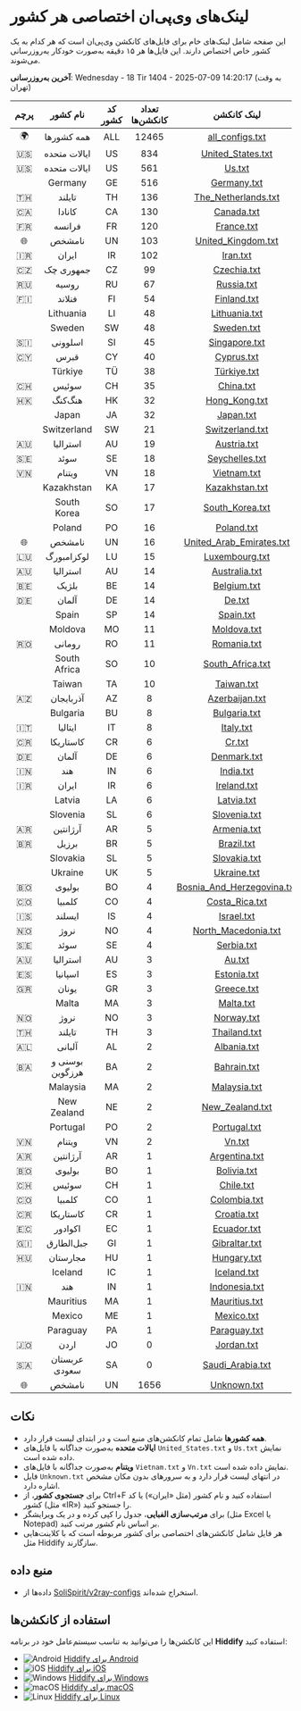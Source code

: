 # لینک‌های وی‌پی‌ان اختصاصی هر کشور

این صفحه شامل لینک‌های خام برای فایل‌های کانکشن وی‌پی‌ان است که هر کدام به یک کشور خاص اختصاص دارند. این فایل‌ها هر ۱۵ دقیقه به‌صورت خودکار به‌روزرسانی می‌شوند.

**آخرین به‌روزرسانی**: Wednesday - 18 Tir 1404 - 2025-07-09 14:20:17 (به وقت تهران)

| پرچم | نام کشور | کد کشور | تعداد کانکشن‌ها | لینک کانکشن |
|:----:|:--------:|:------:|:---------------:|:-----------:|
| 🌍 | همه کشورها | ALL | 12465 | [all_configs.txt](https://raw.githubusercontent.com/SoliSpirit/v2ray-configs/main/all_configs.txt) |
| 🇺🇸 | ایالات متحده | US | 834 | [United_States.txt](https://raw.githubusercontent.com/SoliSpirit/v2ray-configs/main/Countries/United_States.txt) |
| 🇺🇸 | ایالات متحده | US | 561 | [Us.txt](https://raw.githubusercontent.com/SoliSpirit/v2ray-configs/main/Countries/Us.txt) |
|  | Germany | GE | 516 | [Germany.txt](https://raw.githubusercontent.com/SoliSpirit/v2ray-configs/main/Countries/Germany.txt) |
| 🇹🇭 | تایلند | TH | 136 | [The_Netherlands.txt](https://raw.githubusercontent.com/SoliSpirit/v2ray-configs/main/Countries/The_Netherlands.txt) |
| 🇨🇦 | کانادا | CA | 130 | [Canada.txt](https://raw.githubusercontent.com/SoliSpirit/v2ray-configs/main/Countries/Canada.txt) |
| 🇫🇷 | فرانسه | FR | 120 | [France.txt](https://raw.githubusercontent.com/SoliSpirit/v2ray-configs/main/Countries/France.txt) |
| 🌐 | نامشخص | UN | 103 | [United_Kingdom.txt](https://raw.githubusercontent.com/SoliSpirit/v2ray-configs/main/Countries/United_Kingdom.txt) |
| 🇮🇷 | ایران | IR | 102 | [Iran.txt](https://raw.githubusercontent.com/SoliSpirit/v2ray-configs/main/Countries/Iran.txt) |
| 🇨🇿 | جمهوری چک | CZ | 99 | [Czechia.txt](https://raw.githubusercontent.com/SoliSpirit/v2ray-configs/main/Countries/Czechia.txt) |
| 🇷🇺 | روسیه | RU | 67 | [Russia.txt](https://raw.githubusercontent.com/SoliSpirit/v2ray-configs/main/Countries/Russia.txt) |
| 🇫🇮 | فنلاند | FI | 54 | [Finland.txt](https://raw.githubusercontent.com/SoliSpirit/v2ray-configs/main/Countries/Finland.txt) |
|  | Lithuania | LI | 48 | [Lithuania.txt](https://raw.githubusercontent.com/SoliSpirit/v2ray-configs/main/Countries/Lithuania.txt) |
|  | Sweden | SW | 48 | [Sweden.txt](https://raw.githubusercontent.com/SoliSpirit/v2ray-configs/main/Countries/Sweden.txt) |
| 🇸🇮 | اسلوونی | SI | 45 | [Singapore.txt](https://raw.githubusercontent.com/SoliSpirit/v2ray-configs/main/Countries/Singapore.txt) |
| 🇨🇾 | قبرس | CY | 40 | [Cyprus.txt](https://raw.githubusercontent.com/SoliSpirit/v2ray-configs/main/Countries/Cyprus.txt) |
|  | Türkiye | TÜ | 38 | [Türkiye.txt](https://raw.githubusercontent.com/SoliSpirit/v2ray-configs/main/Countries/Türkiye.txt) |
| 🇨🇭 | سوئیس | CH | 35 | [China.txt](https://raw.githubusercontent.com/SoliSpirit/v2ray-configs/main/Countries/China.txt) |
| 🇭🇰 | هنگ‌کنگ | HK | 32 | [Hong_Kong.txt](https://raw.githubusercontent.com/SoliSpirit/v2ray-configs/main/Countries/Hong_Kong.txt) |
|  | Japan | JA | 32 | [Japan.txt](https://raw.githubusercontent.com/SoliSpirit/v2ray-configs/main/Countries/Japan.txt) |
|  | Switzerland | SW | 21 | [Switzerland.txt](https://raw.githubusercontent.com/SoliSpirit/v2ray-configs/main/Countries/Switzerland.txt) |
| 🇦🇺 | استرالیا | AU | 19 | [Austria.txt](https://raw.githubusercontent.com/SoliSpirit/v2ray-configs/main/Countries/Austria.txt) |
| 🇸🇪 | سوئد | SE | 18 | [Seychelles.txt](https://raw.githubusercontent.com/SoliSpirit/v2ray-configs/main/Countries/Seychelles.txt) |
| 🇻🇳 | ویتنام | VN | 18 | [Vietnam.txt](https://raw.githubusercontent.com/SoliSpirit/v2ray-configs/main/Countries/Vietnam.txt) |
|  | Kazakhstan | KA | 17 | [Kazakhstan.txt](https://raw.githubusercontent.com/SoliSpirit/v2ray-configs/main/Countries/Kazakhstan.txt) |
|  | South Korea | SO | 17 | [South_Korea.txt](https://raw.githubusercontent.com/SoliSpirit/v2ray-configs/main/Countries/South_Korea.txt) |
|  | Poland | PO | 16 | [Poland.txt](https://raw.githubusercontent.com/SoliSpirit/v2ray-configs/main/Countries/Poland.txt) |
| 🌐 | نامشخص | UN | 16 | [United_Arab_Emirates.txt](https://raw.githubusercontent.com/SoliSpirit/v2ray-configs/main/Countries/United_Arab_Emirates.txt) |
| 🇱🇺 | لوکزامبورگ | LU | 15 | [Luxembourg.txt](https://raw.githubusercontent.com/SoliSpirit/v2ray-configs/main/Countries/Luxembourg.txt) |
| 🇦🇺 | استرالیا | AU | 14 | [Australia.txt](https://raw.githubusercontent.com/SoliSpirit/v2ray-configs/main/Countries/Australia.txt) |
| 🇧🇪 | بلژیک | BE | 14 | [Belgium.txt](https://raw.githubusercontent.com/SoliSpirit/v2ray-configs/main/Countries/Belgium.txt) |
| 🇩🇪 | آلمان | DE | 14 | [De.txt](https://raw.githubusercontent.com/SoliSpirit/v2ray-configs/main/Countries/De.txt) |
|  | Spain | SP | 14 | [Spain.txt](https://raw.githubusercontent.com/SoliSpirit/v2ray-configs/main/Countries/Spain.txt) |
|  | Moldova | MO | 11 | [Moldova.txt](https://raw.githubusercontent.com/SoliSpirit/v2ray-configs/main/Countries/Moldova.txt) |
| 🇷🇴 | رومانی | RO | 11 | [Romania.txt](https://raw.githubusercontent.com/SoliSpirit/v2ray-configs/main/Countries/Romania.txt) |
|  | South Africa | SO | 10 | [South_Africa.txt](https://raw.githubusercontent.com/SoliSpirit/v2ray-configs/main/Countries/South_Africa.txt) |
|  | Taiwan | TA | 10 | [Taiwan.txt](https://raw.githubusercontent.com/SoliSpirit/v2ray-configs/main/Countries/Taiwan.txt) |
| 🇦🇿 | آذربایجان | AZ | 8 | [Azerbaijan.txt](https://raw.githubusercontent.com/SoliSpirit/v2ray-configs/main/Countries/Azerbaijan.txt) |
|  | Bulgaria | BU | 8 | [Bulgaria.txt](https://raw.githubusercontent.com/SoliSpirit/v2ray-configs/main/Countries/Bulgaria.txt) |
| 🇮🇹 | ایتالیا | IT | 8 | [Italy.txt](https://raw.githubusercontent.com/SoliSpirit/v2ray-configs/main/Countries/Italy.txt) |
| 🇨🇷 | کاستاریکا | CR | 6 | [Cr.txt](https://raw.githubusercontent.com/SoliSpirit/v2ray-configs/main/Countries/Cr.txt) |
| 🇩🇪 | آلمان | DE | 6 | [Denmark.txt](https://raw.githubusercontent.com/SoliSpirit/v2ray-configs/main/Countries/Denmark.txt) |
| 🇮🇳 | هند | IN | 6 | [India.txt](https://raw.githubusercontent.com/SoliSpirit/v2ray-configs/main/Countries/India.txt) |
| 🇮🇷 | ایران | IR | 6 | [Ireland.txt](https://raw.githubusercontent.com/SoliSpirit/v2ray-configs/main/Countries/Ireland.txt) |
|  | Latvia | LA | 6 | [Latvia.txt](https://raw.githubusercontent.com/SoliSpirit/v2ray-configs/main/Countries/Latvia.txt) |
|  | Slovenia | SL | 6 | [Slovenia.txt](https://raw.githubusercontent.com/SoliSpirit/v2ray-configs/main/Countries/Slovenia.txt) |
| 🇦🇷 | آرژانتین | AR | 5 | [Armenia.txt](https://raw.githubusercontent.com/SoliSpirit/v2ray-configs/main/Countries/Armenia.txt) |
| 🇧🇷 | برزیل | BR | 5 | [Brazil.txt](https://raw.githubusercontent.com/SoliSpirit/v2ray-configs/main/Countries/Brazil.txt) |
|  | Slovakia | SL | 5 | [Slovakia.txt](https://raw.githubusercontent.com/SoliSpirit/v2ray-configs/main/Countries/Slovakia.txt) |
|  | Ukraine | UK | 5 | [Ukraine.txt](https://raw.githubusercontent.com/SoliSpirit/v2ray-configs/main/Countries/Ukraine.txt) |
| 🇧🇴 | بولیوی | BO | 4 | [Bosnia_And_Herzegovina.txt](https://raw.githubusercontent.com/SoliSpirit/v2ray-configs/main/Countries/Bosnia_And_Herzegovina.txt) |
| 🇨🇴 | کلمبیا | CO | 4 | [Costa_Rica.txt](https://raw.githubusercontent.com/SoliSpirit/v2ray-configs/main/Countries/Costa_Rica.txt) |
| 🇮🇸 | ایسلند | IS | 4 | [Israel.txt](https://raw.githubusercontent.com/SoliSpirit/v2ray-configs/main/Countries/Israel.txt) |
| 🇳🇴 | نروژ | NO | 4 | [North_Macedonia.txt](https://raw.githubusercontent.com/SoliSpirit/v2ray-configs/main/Countries/North_Macedonia.txt) |
| 🇸🇪 | سوئد | SE | 4 | [Serbia.txt](https://raw.githubusercontent.com/SoliSpirit/v2ray-configs/main/Countries/Serbia.txt) |
| 🇦🇺 | استرالیا | AU | 3 | [Au.txt](https://raw.githubusercontent.com/SoliSpirit/v2ray-configs/main/Countries/Au.txt) |
| 🇪🇸 | اسپانیا | ES | 3 | [Estonia.txt](https://raw.githubusercontent.com/SoliSpirit/v2ray-configs/main/Countries/Estonia.txt) |
| 🇬🇷 | یونان | GR | 3 | [Greece.txt](https://raw.githubusercontent.com/SoliSpirit/v2ray-configs/main/Countries/Greece.txt) |
|  | Malta | MA | 3 | [Malta.txt](https://raw.githubusercontent.com/SoliSpirit/v2ray-configs/main/Countries/Malta.txt) |
| 🇳🇴 | نروژ | NO | 3 | [Norway.txt](https://raw.githubusercontent.com/SoliSpirit/v2ray-configs/main/Countries/Norway.txt) |
| 🇹🇭 | تایلند | TH | 3 | [Thailand.txt](https://raw.githubusercontent.com/SoliSpirit/v2ray-configs/main/Countries/Thailand.txt) |
| 🇦🇱 | آلبانی | AL | 2 | [Albania.txt](https://raw.githubusercontent.com/SoliSpirit/v2ray-configs/main/Countries/Albania.txt) |
| 🇧🇦 | بوسنی و هرزگوین | BA | 2 | [Bahrain.txt](https://raw.githubusercontent.com/SoliSpirit/v2ray-configs/main/Countries/Bahrain.txt) |
|  | Malaysia | MA | 2 | [Malaysia.txt](https://raw.githubusercontent.com/SoliSpirit/v2ray-configs/main/Countries/Malaysia.txt) |
|  | New Zealand | NE | 2 | [New_Zealand.txt](https://raw.githubusercontent.com/SoliSpirit/v2ray-configs/main/Countries/New_Zealand.txt) |
|  | Portugal | PO | 2 | [Portugal.txt](https://raw.githubusercontent.com/SoliSpirit/v2ray-configs/main/Countries/Portugal.txt) |
| 🇻🇳 | ویتنام | VN | 2 | [Vn.txt](https://raw.githubusercontent.com/SoliSpirit/v2ray-configs/main/Countries/Vn.txt) |
| 🇦🇷 | آرژانتین | AR | 1 | [Argentina.txt](https://raw.githubusercontent.com/SoliSpirit/v2ray-configs/main/Countries/Argentina.txt) |
| 🇧🇴 | بولیوی | BO | 1 | [Bolivia.txt](https://raw.githubusercontent.com/SoliSpirit/v2ray-configs/main/Countries/Bolivia.txt) |
| 🇨🇭 | سوئیس | CH | 1 | [Chile.txt](https://raw.githubusercontent.com/SoliSpirit/v2ray-configs/main/Countries/Chile.txt) |
| 🇨🇴 | کلمبیا | CO | 1 | [Colombia.txt](https://raw.githubusercontent.com/SoliSpirit/v2ray-configs/main/Countries/Colombia.txt) |
| 🇨🇷 | کاستاریکا | CR | 1 | [Croatia.txt](https://raw.githubusercontent.com/SoliSpirit/v2ray-configs/main/Countries/Croatia.txt) |
| 🇪🇨 | اکوادور | EC | 1 | [Ecuador.txt](https://raw.githubusercontent.com/SoliSpirit/v2ray-configs/main/Countries/Ecuador.txt) |
| 🇬🇮 | جبل‌الطارق | GI | 1 | [Gibraltar.txt](https://raw.githubusercontent.com/SoliSpirit/v2ray-configs/main/Countries/Gibraltar.txt) |
| 🇭🇺 | مجارستان | HU | 1 | [Hungary.txt](https://raw.githubusercontent.com/SoliSpirit/v2ray-configs/main/Countries/Hungary.txt) |
|  | Iceland | IC | 1 | [Iceland.txt](https://raw.githubusercontent.com/SoliSpirit/v2ray-configs/main/Countries/Iceland.txt) |
| 🇮🇳 | هند | IN | 1 | [Indonesia.txt](https://raw.githubusercontent.com/SoliSpirit/v2ray-configs/main/Countries/Indonesia.txt) |
|  | Mauritius | MA | 1 | [Mauritius.txt](https://raw.githubusercontent.com/SoliSpirit/v2ray-configs/main/Countries/Mauritius.txt) |
|  | Mexico | ME | 1 | [Mexico.txt](https://raw.githubusercontent.com/SoliSpirit/v2ray-configs/main/Countries/Mexico.txt) |
|  | Paraguay | PA | 1 | [Paraguay.txt](https://raw.githubusercontent.com/SoliSpirit/v2ray-configs/main/Countries/Paraguay.txt) |
| 🇯🇴 | اردن | JO | 0 | [Jordan.txt](https://raw.githubusercontent.com/SoliSpirit/v2ray-configs/main/Countries/Jordan.txt) |
| 🇸🇦 | عربستان سعودی | SA | 0 | [Saudi_Arabia.txt](https://raw.githubusercontent.com/SoliSpirit/v2ray-configs/main/Countries/Saudi_Arabia.txt) |
| 🌐 | نامشخص | UN | 1656 | [Unknown.txt](https://raw.githubusercontent.com/SoliSpirit/v2ray-configs/main/Countries/Unknown.txt) |

## نکات
- **همه کشورها** شامل تمام کانکشن‌های منبع است و در ابتدای لیست قرار دارد.
- **ایالات متحده** به‌صورت جداگانه با فایل‌های `United_States.txt` و `Us.txt` نمایش داده شده است.
- **ویتنام** به‌صورت جداگانه با فایل‌های `Vietnam.txt` و `Vn.txt` نمایش داده شده است.
- فایل `Unknown.txt` در انتهای لیست قرار دارد و به سرورهای بدون مکان مشخص اشاره دارد.
- برای **جستجوی کشور**، از Ctrl+F استفاده کنید و نام کشور (مثل «ایران») یا کد کشور (مثل «IR») را جستجو کنید.
- برای **مرتب‌سازی الفبایی**، جدول را کپی کرده و در یک ویرایشگر (مثل Excel یا Notepad) بر اساس نام کشور مرتب کنید.
- هر فایل شامل کانکشن‌های اختصاصی برای کشور مربوطه است که با کلاینت‌هایی مثل Hiddify سازگارند.

## منبع داده
- داده‌ها از [SoliSpirit/v2ray-configs](https://github.com/SoliSpirit/v2ray-configs) استخراج شده‌اند.

## استفاده از کانکشن‌ها
این کانکشن‌ها را می‌توانید به تناسب سیستم‌عامل خود در برنامه **Hiddify** استفاده کنید:

- ![Android](https://hiddify.com/assets/platforms/android.svg) [Hiddify برای Android](https://play.google.com/store/apps/details?id=app.hiddify.com)
- ![iOS](https://hiddify.com/assets/platforms/apple.svg) [Hiddify برای iOS](https://apps.apple.com/us/app/hiddify-proxy-vpn/id6596777532?platform=iphone)
- ![Windows](https://hiddify.com/assets/platforms/windows.svg) [Hiddify برای Windows](https://github.com/hiddify/hiddify-app/releases/latest/download/Hiddify-Windows-Setup-x64.Msix)
- ![macOS](https://hiddify.com/assets/platforms/mac.svg) [Hiddify برای macOS](https://github.com/hiddify/hiddify-app/releases/latest/download/Hiddify-MacOS.dmg)
- ![Linux](https://hiddify.com/assets/platforms/linux.svg) [Hiddify برای Linux](https://github.com/hiddify/hiddify-app/releases/latest/download/Hiddify-Linux-x64.AppImage)
